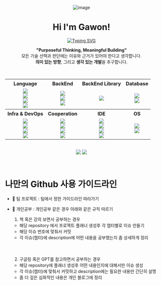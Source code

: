 <div align="center">

![image](https://github.com/user-attachments/assets/5a87422e-3c99-433d-83c6-3bf7fb13f2cb)

# Hi I'm Gawon!
<p align="center">
  <a href="https://git.io/typing-svg">
    <img src="https://readme-typing-svg.demolab.com?font=Fira+Code&weight=500&size=24&pause=1000&color=36BCF7FF&background=FFFFFF00&center=true&vCenter=true&repeat=true&width=600&lines=Purposeful+Thinking,+Meaningful+Building" alt="Typing SVG" />
  </a>
</p>
<p>
  <b>"Purposeful Thinking, Meaningful Building"</b><br/>
  모든 기술 선택과 판단에는 이유와 근거가 있어야 한다고 생각합니다.<br/>
  <b>의미 있는 방향</b>, 그리고 <b>생각 있는 개발</b>을 추구합니다.
</p>

</div>

<br/>
<table align="center">
  <tr>
    <th>Language</th>
    <th>BackEnd</th>
    <th>BackEnd Library</th>
    <th>Database</th>
  </tr>
  <tr align="center">
    <td>
      <img src="https://img.shields.io/badge/JavaScript-F7DF1E?style=for-the-badge&logo=javascript&logoColor=black"/><br/>
      <img src="https://img.shields.io/badge/TypeScript-3178C6?style=for-the-badge&logo=typescript&logoColor=white"/><br/>
      <img src="https://img.shields.io/badge/Java-007396?style=for-the-badge&logo=java&logoColor=white"/><br/>
      <img src="https://img.shields.io/badge/Python-3776AB?style=for-the-badge&logo=python&logoColor=white"/>
    </td>
    <td>
      <img src="https://img.shields.io/badge/Spring%20Boot-6DB33F?style=for-the-badge&logo=springboot&logoColor=white"/><br/>
      <img src="https://img.shields.io/badge/NestJS-E0234E?style=for-the-badge&logo=nestjs&logoColor=white"/><br/>
      <img src="https://img.shields.io/badge/FastAPI-009688?style=for-the-badge&logo=fastapi&logoColor=white"/>
    </td>
    <td>
      <img src="https://img.shields.io/badge/TypeORM-FFA500?style=for-the-badge&logo=typeorm&logoColor=white"/>
    </td>
    <td>
      <img src="https://img.shields.io/badge/MySQL-4479A1?style=for-the-badge&logo=mysql&logoColor=white"/><br/>
      <img src="https://img.shields.io/badge/MongoDB-47A248?style=for-the-badge&logo=mongodb&logoColor=white"/>
    </td>
  </tr>
  <tr>
    <th>Infra & DevOps</th>
    <th>Cooperation</th>
    <th>IDE</th>
    <th>OS</th>
  </tr>
  <tr align="center">
    <td>
      <img src="https://img.shields.io/badge/AWS-232F3E?style=for-the-badge&logo=amazonaws&logoColor=white"/><br/>
      <img src="https://img.shields.io/badge/AWS%20EC2-FF9900?style=for-the-badge&logo=amazonec2&logoColor=white"/><br/>
      <img src="https://img.shields.io/badge/GitHub%20Actions-2088FF?style=for-the-badge&logo=githubactions&logoColor=white"/><br/>
      <img src="https://img.shields.io/badge/Docker-2496ED?style=for-the-badge&logo=docker&logoColor=white"/>
    </td>
    <td>
      <img src="https://img.shields.io/badge/Git-F05032?style=for-the-badge&logo=git&logoColor=white"/><br/>
      <img src="https://img.shields.io/badge/GitHub-181717?style=for-the-badge&logo=github&logoColor=white"/><br/>
      <img src="https://img.shields.io/badge/GitKraken-179287?style=for-the-badge&logo=gitkraken&logoColor=white"/><br/>
      <img src="https://img.shields.io/badge/Notion-000000?style=for-the-badge&logo=notion&logoColor=white"/>
    </td>
    <td>
      <img src="https://img.shields.io/badge/VSCode-007ACC?style=for-the-badge&logo=visualstudiocode&logoColor=white"/><br/>
      <img src="https://img.shields.io/badge/IntelliJ IDEA-000000?style=for-the-badge&logo=intellijidea&logoColor=white"/><br/>
      <img src="https://img.shields.io/badge/WebStorm-000000?style=for-the-badge&logo=webstorm&logoColor=white"/><br/>
      <img src="https://img.shields.io/badge/PyCharm-000000?style=for-the-badge&logo=pycharm&logoColor=white"/>
    </td>
    <td>
      <img src="https://img.shields.io/badge/Linux-FCC624?style=for-the-badge&logo=linux&logoColor=black"/><br/>
      <img src="https://img.shields.io/badge/macOS-000000?style=for-the-badge&logo=apple&logoColor=white"/>
    </td>
  </tr>
</table>


<div align="center">
<br/>
<img src="https://github-readme-stats.vercel.app/api?username=wongakim-99&show_icons=true" /> 
<img src="https://github-readme-stats.vercel.app/api/top-langs/?username=wongakim-99&hide=jupyter%20notebook&layout=compact" /> <br/>
</div>

<br/>
<br/>


# 나만의 Github 사용 가이드라인

- 📕 팀 프로젝트 : 팀에서 정한 가이드라인 따라가기
- 📌 개인공부 : 개인공부 같은 경우 아래와 같은 규칙 따르기
  1. 책 혹은 강의 보면서 공부하는 경우
  - 해당 repository 에서 프로젝트 플래너 생성후 각 챕터별로 이슈 만들기
  - 해당 이슈 번호에 맞춰서 커밋
  - 각 이슈(챕터)에 description에 어떤 내용을 공부했는지 좀 상세하게 정리<br/><br/><br/><br/>
 
  2. 구글링 혹은 GPT를 참고하면서 공부하는 경우
  - 해당 repository에 플래너 생성후 어떤 내용인지에 대해서만 이슈 생성
  - 각 이슈(챕터)에 맞춰서 커밋하고 description에는 필요한 내용만 간단히 설명
  - 좀 더 깊은 심화적인 내용은 개인 블로그에 정리

<!--
**wongakim-99/wongakim-99** is a ✨ _special_ ✨ repository because its `README.md` (this file) appears on your GitHub profile.

Here are some ideas to get you started:

- 🔭 I’m currently working on ...
- 🌱 I’m currently learning ...
- 👯 I’m looking to collaborate on ...
- 🤔 I’m looking for help with ...
- 💬 Ask me about ...
- 📫 How to reach me: ...
- 😄 Pronouns: ...
- ⚡ Fun fact: ...
-->
